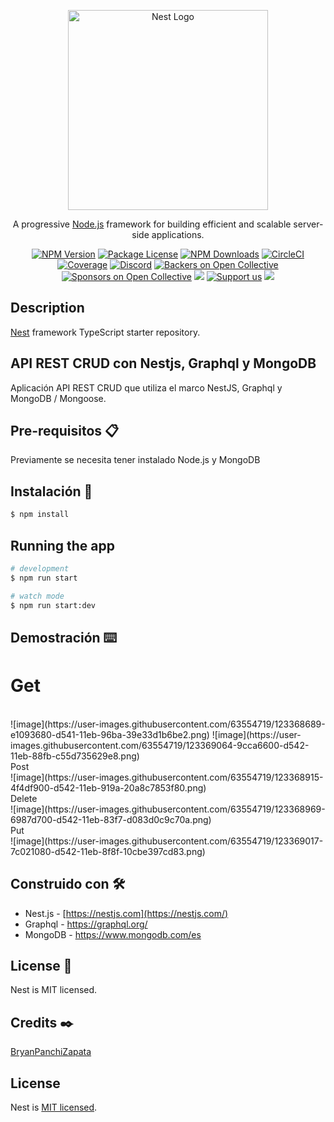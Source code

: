<p align="center">
  <a href="http://nestjs.com/" target="blank"><img src="https://nestjs.com/img/logo_text.svg" width="320" alt="Nest Logo" /></a>
</p>

[circleci-image]: https://img.shields.io/circleci/build/github/nestjs/nest/master?token=abc123def456
[circleci-url]: https://circleci.com/gh/nestjs/nest

  <p align="center">A progressive <a href="http://nodejs.org" target="_blank">Node.js</a> framework for building efficient and scalable server-side applications.</p>
    <p align="center">
<a href="https://www.npmjs.com/~nestjscore" target="_blank"><img src="https://img.shields.io/npm/v/@nestjs/core.svg" alt="NPM Version" /></a>
<a href="https://www.npmjs.com/~nestjscore" target="_blank"><img src="https://img.shields.io/npm/l/@nestjs/core.svg" alt="Package License" /></a>
<a href="https://www.npmjs.com/~nestjscore" target="_blank"><img src="https://img.shields.io/npm/dm/@nestjs/common.svg" alt="NPM Downloads" /></a>
<a href="https://circleci.com/gh/nestjs/nest" target="_blank"><img src="https://img.shields.io/circleci/build/github/nestjs/nest/master" alt="CircleCI" /></a>
<a href="https://coveralls.io/github/nestjs/nest?branch=master" target="_blank"><img src="https://coveralls.io/repos/github/nestjs/nest/badge.svg?branch=master#9" alt="Coverage" /></a>
<a href="https://discord.gg/G7Qnnhy" target="_blank"><img src="https://img.shields.io/badge/discord-online-brightgreen.svg" alt="Discord"/></a>
<a href="https://opencollective.com/nest#backer" target="_blank"><img src="https://opencollective.com/nest/backers/badge.svg" alt="Backers on Open Collective" /></a>
<a href="https://opencollective.com/nest#sponsor" target="_blank"><img src="https://opencollective.com/nest/sponsors/badge.svg" alt="Sponsors on Open Collective" /></a>
  <a href="https://paypal.me/kamilmysliwiec" target="_blank"><img src="https://img.shields.io/badge/Donate-PayPal-ff3f59.svg"/></a>
    <a href="https://opencollective.com/nest#sponsor"  target="_blank"><img src="https://img.shields.io/badge/Support%20us-Open%20Collective-41B883.svg" alt="Support us"></a>
  <a href="https://twitter.com/nestframework" target="_blank"><img src="https://img.shields.io/twitter/follow/nestframework.svg?style=social&label=Follow"></a>
</p>
  <!--[![Backers on Open Collective](https://opencollective.com/nest/backers/badge.svg)](https://opencollective.com/nest#backer)
  [![Sponsors on Open Collective](https://opencollective.com/nest/sponsors/badge.svg)](https://opencollective.com/nest#sponsor)-->

## Description

[Nest](https://github.com/nestjs/nest) framework TypeScript starter repository.

## API REST CRUD con Nestjs, Graphql y MongoDB

 Aplicación API REST CRUD que utiliza el marco NestJS, Graphql y MongoDB / Mongoose.
 
## Pre-requisitos 📋
Previamente se necesita tener instalado Node.js y MongoDB

## Instalación 🔧

```bash
$ npm install
```

## Running the app

```bash
# development
$ npm run start

# watch mode
$ npm run start:dev

```
## Demostración ⌨️
<h1>Get</h1><br>
![image](https://user-images.githubusercontent.com/63554719/123368689-e1093680-d541-11eb-96ba-39e33d1b6be2.png)
![image](https://user-images.githubusercontent.com/63554719/123369064-9cca6600-d542-11eb-88fb-c55d735629e8.png)<br>
Post<br>
![image](https://user-images.githubusercontent.com/63554719/123368915-4f4df900-d542-11eb-919a-20a8c7853f80.png)<br>
Delete<br>
![image](https://user-images.githubusercontent.com/63554719/123368969-6987d700-d542-11eb-83f7-d083d0c9c70a.png)<br>
Put<br>
![image](https://user-images.githubusercontent.com/63554719/123369017-7c021080-d542-11eb-8f8f-10cbe397cd83.png)

## Construido con 🛠️
* Nest.js - [https://nestjs.com](https://nestjs.com/)
* Graphql - https://graphql.org/
* MongoDB - https://www.mongodb.com/es

## License 📄

Nest is MIT licensed.

## Credits ✒️

[BryanPanchiZapata](https://github.com/BryanPanchiZapata)

## License

Nest is [MIT licensed](LICENSE).
